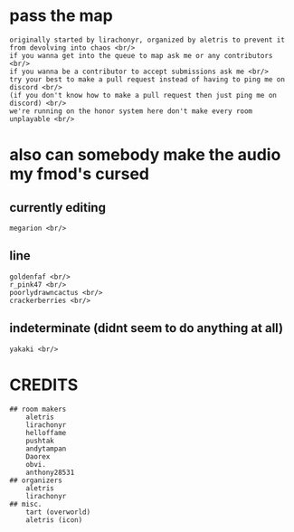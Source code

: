 # pass the map
	originally started by lirachonyr, organized by aletris to prevent it from devolving into chaos <br/>
	if you wanna get into the queue to map ask me or any contributors <br/>
	if you wanna be a contributor to accept submissions ask me <br/>
	try your best to make a pull request instead of having to ping me on discord <br/>
	(if you don't know how to make a pull request then just ping me on discord) <br/>
	we're running on the honor system here don't make every room unplayable <br/>

# also can somebody make the audio my fmod's cursed

## currently editing
	megarion <br/>
## line
	goldenfaf <br/>
	r_pink47 <br/>
	poorlydrawncactus <br/>
 	crackerberries <br/>

## indeterminate (didnt seem to do anything at all)
	yakaki <br/>
   
# CREDITS
	## room makers
		aletris
		lirachonyr
		helloffame
		pushtak
		andytampan
		Daorex
		obvi.
		anthony28531
	## organizers
		aletris
		lirachonyr
	## misc.
		tart (overworld)
		aletris (icon)
